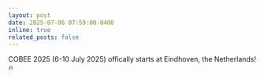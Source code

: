 ```yaml
---
layout: post
date: 2025-07-06 07:59:00-0400
inline: true
related_posts: false
---
```


COBEE 2025 (6-10 July 2025) offically starts at Eindhoven, the Netherlands! :fire:
